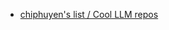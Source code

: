 * [chiphuyen's list / Cool LLM repos](https://github.com/stars/chiphuyen/lists/cool-llm-repos?utm_source=changelog-news)
